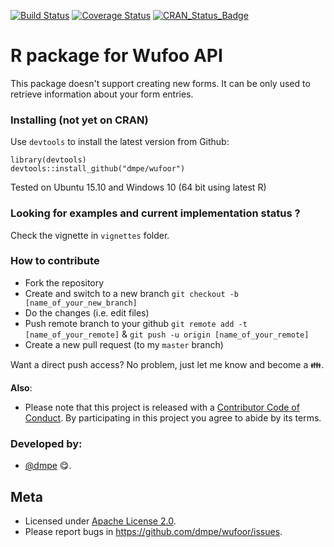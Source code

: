 [![Build Status](https://travis-ci.org/dmpe/WufooR.svg?branch=master)](https://travis-ci.org/dmpe/WufooR)
[![Coverage Status](https://coveralls.io/repos/dmpe/WufooR/badge.svg?branch=master&service=github)](https://coveralls.io/github/dmpe/WufooR?branch=master)
[![CRAN_Status_Badge](http://www.r-pkg.org/badges/version/WufooR)](http://cran.r-project.org/package=WufooR)

R package for Wufoo API
=======

This package doesn't support creating new forms. It can be only used to retrieve information about your form entries. 

### Installing (not yet on CRAN)

Use `devtools` to install the latest version from Github:

```
library(devtools)
devtools::install_github("dmpe/wufoor")
```

Tested on Ubuntu 15.10 and Windows 10 (64 bit using latest R)

### Looking for examples and current implementation status ?

Check the vignette in `vignettes` folder.

### How to contribute 

- Fork the repository
- Create and switch to a new branch `git checkout -b [name_of_your_new_branch]`
- Do the changes (i.e. edit files)
- Push remote branch to your github `git remote add -t [name_of_your_remote]` & `git push -u origin [name_of_your_remote]`
- Create a new pull request (to my `master` branch)

Want a direct push access? No problem, just let me know and become a :family:.

**Also**:
 - Please note that this project is released with a [Contributor Code of Conduct](CONDUCT.md). By participating in this project you agree to abide by its terms.

### Developed by:

- [@dmpe](https://www.github.com/dmpe) :yum:.

## Meta
- Licensed under [Apache License 2.0](http://www.apache.org/licenses/LICENSE-2.0).
- Please report bugs in <https://github.com/dmpe/wufoor/issues>.


